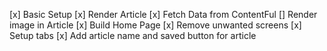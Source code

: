 [x] Basic Setup 
[x] Render Article
[x] Fetch Data from ContentFul
[] Render image in Article
[x] Build Home Page
[x] Remove unwanted screens 
[x] Setup tabs 
[x] Add article name and saved button for article